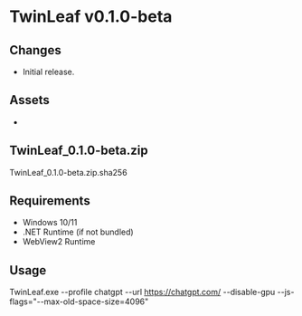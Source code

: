 # TwinLeaf v0.1.0-beta

## Changes
- Initial release.

## Assets
- 
TwinLeaf_0.1.0-beta.zip
- 
TwinLeaf_0.1.0-beta.zip.sha256

## Requirements
- Windows 10/11
- .NET Runtime (if not bundled)
- WebView2 Runtime

## Usage
TwinLeaf.exe --profile chatgpt --url https://chatgpt.com/ --disable-gpu --js-flags="--max-old-space-size=4096"